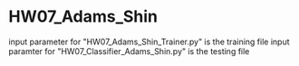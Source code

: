 # HW07_Adams_Shin
input parameter for "HW07_Adams_Shin_Trainer.py" is the training file
input paramter for "HW07_Classifier_Adams_Shin.py" is the testing file
